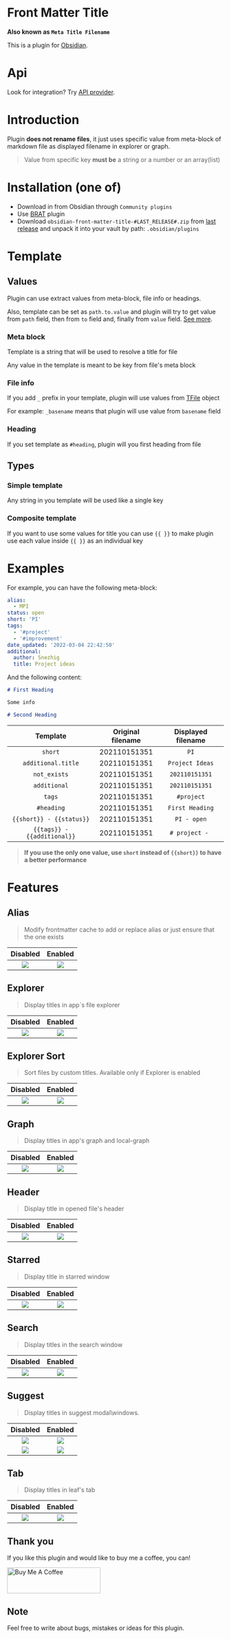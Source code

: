 # Front Matter Title

__Also known as `Meta Title Filename`__

This is a plugin for [Obsidian](https://obsidian.md).

# Api
Look for integration? Try [API provider](https://github.com/Snezhig/front-matter-plguin-api-provider).

# Introduction

Plugin **does not rename files**,
it just uses specific value from meta-block of markdown file as displayed filename in explorer or graph.

> Value from specific key **must be** a string or a number or an array(list)

# Installation (one of)

* Download in from Obsidian through `Community plugins`
* Use [BRAT](https://github.com/TfTHacker/obsidian42-brat) plugin
* Download `obsidian-front-matter-title-#LAST_RELEASE#.zip`
  from [last release](https://github.com/Snezhig/obsidian-front-matter-title/releases/latest/) and unpack it into your
  vault by path: `.obsidian/plugins`

# Template

## Values

Plugin can use extract values from meta-block, file info or headings.

Also, template can be set as `path.to.value` and plugin will try to get value from `path` field, then from `to` field
and, finally from `value` field. [See more](#Examples).

### Meta block

Template is a string that will be used to resolve a title for file

Any value in the template is meant to be key from file's meta block

### File info

If you add `_` prefix in your template, plugin will use values
from [TFile](https://github.com/obsidianmd/obsidian-api/blob/master/obsidian.d.ts) object

For example: `_basename` means that plugin will use value from `basename` field

### Heading

If you set template as `#heading`, plugin will you first heading from file

## Types

### Simple template

Any string in you template will be used like a single key

### Composite template

If you want to use some values for title you can use `{{ }}` to make plugin use each value inside ``{{ }}`` as an
individual key

# Examples

For example, you can have the following meta-block:

```yaml
alias:
  - MPI
status: open
short: 'PI'
tags:
  - '#project'
  - '#improvement'
date_updated: '2022-03-04 22:42:50'
additional:
  author: Snezhig
  title: Project ideas

```

And the following content:

```markdown
# First Heading

Some info

# Second Heading
```

|          Template           | Original filename | Displayed filename |
|:---------------------------:|:-----------------:|:------------------:|
|           `short`           |   202110151351    |        `PI`        |
|     `additional.title`      |   202110151351    |  `Project Ideas`   |
|        `not_exists`         |   202110151351    |   `202110151351`   |
|        `additional`         |   202110151351    |   `202110151351`   |
|           `tags`            |   202110151351    |     `#project`     |
|         `#heading`          |   202110151351    |  `First Heading`   |
|  `{{short}} - {{status}}`   |   202110151351    |    `PI - open`     |
| `{{tags}} - {{additional}}` |   202110151351    |   `# project - `   |

> **If you use the only one value, use `short` instead of `{{short}}` to have a better performance**

# Features

## Alias

> Modify frontmatter cache to add or replace alias or just ensure that the one exists

|                Disabled                 |               Enabled               |
|:---------------------------------------:|:-----------------------------------:|
| ![](./resources/img/Alias%20Off.png) | ![](./resources/img/Alias%20On.png) |

## Explorer

> Display titles in app`s file explorer

|                Disabled                 |                Enabled                 |
|:---------------------------------------:|:--------------------------------------:|
| ![](./resources/img/Explorer%20Off.png) | ![](./resources/img/Explorer%20On.png) |

## Explorer Sort

> Sort files by custom titles. Available only if Explorer is enabled

|                Disabled                |                  Enabled                   |
|:--------------------------------------:|:------------------------------------------:|
| ![](./resources/img/Explorer%20On.png) | ![](./resources/img/ExplorerSort%20On.png) |

## Graph

> Display titles in app's graph and local-graph

|               Disabled               |               Enabled               |
|:------------------------------------:|:-----------------------------------:|
| ![](./resources/img/Graph%20Off.png) | ![](./resources/img/Graph%20On.png) |

## Header

> Display title in opened file's header

|                Disabled                |                Enabled                |
|:--------------------------------------:|:-------------------------------------:|
| ![](./resources/img/Heading%20Off.png) | ![](./resources/img/Heading%20On.png) |

## Starred

> Display title in starred window

|                Disabled                |                Enabled                |
|:--------------------------------------:|:-------------------------------------:|
| ![](./resources/img/Starred%20Off.png) | ![](./resources/img/Starred%20on.png) |

## Search

> Display titles in the search window

|               Disabled                |               Enabled                |
|:-------------------------------------:|:------------------------------------:|
| ![](./resources/img/Search%20Off.png) | ![](./resources/img/Search%20On.png) |

## Suggest

> Display titles in suggest modal\windows.

|                  Disabled                  |                  Enabled                  |
|:------------------------------------------:|:-----------------------------------------:|
| ![](./resources/img/Suggest%20Off%201.png) | ![](./resources/img/Suggest%20On%201.png) |
| ![](./resources/img/Suggest%20Off%202.png) | ![](./resources/img/Suggest%20On%202.png) |

## Tab

> Display titles in leaf's tab

|              Disabled              |              Enabled              |
|:----------------------------------:|:---------------------------------:|
| ![](./resources/img/Tab%20Off.png) | ![](./resources/img/Tab%20On.png) |

## Thank you

If you like this plugin and would like to buy me a coffee, you can!

<a href="https://www.buymeacoffee.com/snezhig" target="_blank">
<img src="https://cdn.buymeacoffee.com/buttons/v2/default-violet.png" alt="Buy Me A Coffee" style="height: 60px !important;width: 217px !important;" >
</a>

## Note

Feel free to write about bugs, mistakes or ideas for this plugin.
